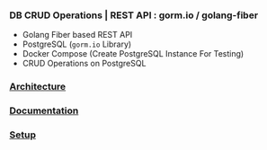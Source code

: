 ### DB CRUD Operations | REST API : gorm.io / golang-fiber

- Golang Fiber based REST API
- PostgreSQL (`gorm.io` Library)
- Docker Compose (Create PostgreSQL Instance For Testing)
- CRUD Operations on PostgreSQL

### [Architecture](https://github.com/giridharmb/Go-PG-CRUD-REST-API/blob/main/Architecture.md) 
### [Documentation](https://github.com/giridharmb/Go-PG-CRUD-REST-API/blob/main/Docs.md)
### [Setup](https://github.com/giridharmb/Go-PG-CRUD-REST-API/blob/main/Setup.md)